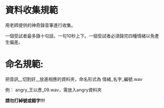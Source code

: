 # 資料收集規範
用老師提供的神奇錄音筆進行收集。

一個受試者最多錄十句話，一句10秒上下。一個受試者必須錄完四種情緒以免產生偏差。

# 命名規範:
把音訊__切割好__放進相應的資料夾，命名形式為 情緒\_名字\_編號.wav

例： angry\_王以彥\_09.wav，需放入angry資料夾

__請勿打綽號或錯字!!!__
